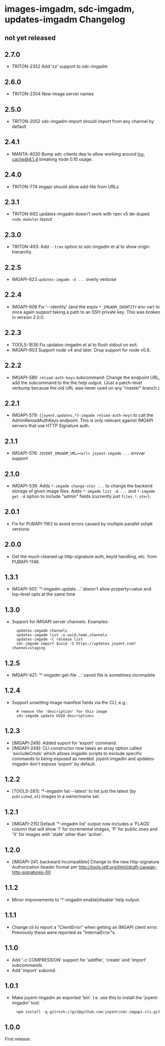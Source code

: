 # images-imgadm, sdc-imgadm, updates-imgadm Changelog

## not yet released

## 2.7.0

- TRITON-2352 Add 'xz' support to sdc-imgadm

## 2.6.0

- TRITON-2304 New image server names

## 2.5.0

- TRITON-2052 sdc-imgadm import should import from any channel by default

## 2.4.1

- MANTA-4030 Bump sdc-clients dep to allow working around lru-cache@4.1.4
  breaking node 0.10 usage.

## 2.4.0

- TRITON-774 imgapi should allow add-file from URLs

## 2.3.1

- TRITON-692 updates-imgadm doesn't work with npm v5 de-duped `node_modules`
  layout

## 2.3.0

- TRITON-493: Add `--tree` option to sdc-imgadm et al to show origin
  hierarchy.

## 2.2.5

- IMGAPI-623 `updates-imgadm -d ...` overly verbose

## 2.2.4

- IMGAPI-606 Fix '--identity' (and the equiv `*_IMGADM_IDENTITY` env var) to
  once again support taking a path to an SSH private key. This was broken
  in version 2.0.0.

## 2.2.3

- TOOLS-1636 Fix updates-imgadm et al to flush stdout on exit.
- IMGAPI-603 Support node v4 and later. Drop support for node v0.8.

## 2.2.2

- IMGAPI-586: `reload-auth-keys` subcommand: Change the endpoint URL, add the
  subcommand to the the help output. (Just a patch-level verbump because the
  old URL was never used on any "master" branch.)

## 2.2.1

- IMGAPI-579: `{joyent,updates,*}-imgadm reload-auth-keys` to call the
  AdminReloadAuthKeys endpoint. This is only relevant against IMGAPI servers
  that use HTTP Signature auth.

## 2.1.1

- IMGAPI-576: `JOYENT_IMGADM_URL=<url> joyent-imgadm ...` envvar support

## 2.1.0

- IMGAPI-536: Adds `*-imgadm change-stor ...` to change the backend storage of
  given image files. Adds `*-imgadm list -A ...` and `*-imgadm get -A` option
  to include "admin" fields (currently just `files.*.stor`).

## 2.0.1

- Fix for PUBAPI-1163 to avoid errors caused by multiple parallel sshpk versions

## 2.0.0

- Get the much cleaned up http-signature auth, keyId handling, etc. from PUBAPI-1146.

## 1.3.1

- IMGAPI-501: '*-imgadm update ...' doesn't allow property=value and top-level opts at the same time

## 1.3.0

- Support for IMGAPI server channels. Examples:

        updates-imgadm channels
        updates-imgadm list -o uuid,name,channels
        updates-imgadm -C release list
        sdc-imgadm import $uuid -S https://updates.joyent.com?channel=staging

## 1.2.5

- IMGAPI-421: '*-imgadm get-file ...' saved file is sometimes incomplete

## 1.2.4

- Support *unsetting* image manifest fields via the CLI, e.g.:

        # remove the 'description' for this image
        sdc-imgadm update UUID description=

## 1.2.3

- [IMGAPI-249]: Added suport for 'export' command.
- [IMGAPI-249]: CLI constructor now takes an array option called 'excludeCmds'
  which allows imgadm scripts to exclude specific commands to being exposed as
  needed. joyent-imgadm and updates-imgadm don't expose 'export' by default.

## 1.2.2

- [TOOLS-281]: '*-imgadm list --latest' to list just the latest (by `published_at`) images
  in a owner/name set.

## 1.2.1

- [IMGAPI-215] Default '*-imgadm list' output now includes a 'FLAGS'
  column that will show 'I' for incremental images, 'P' for public
  ones and 'X' for images with 'state' other than 'active'.

## 1.2.0

- [IMGAPI-241, backward incompatible] Change to the new http-signature
  Authorization header format per
  <http://tools.ietf.org/html/draft-cavage-http-signatures-00>

## 1.1.2

- Minor improvements to '*-imgadm enable|disable' help output.

## 1.1.1

- Change cli to report a "ClientError" when getting an IMGAPI client error.
  Previously these were reported as "InternalError"s.

## 1.1.0

- Add '-c COMPRESSION' support for 'addfile', 'create' and 'import'
  subcommands.
- Add 'import' subcmd.

## 1.0.1

- Make joyent-imgadm an exported 'bin'. I.e. use this to install the
  'joyent-imgadm' tool:

        npm install -g git+ssh://git@github.com:joyent/sdc-imgapi-cli.git

## 1.0.0

First release.
